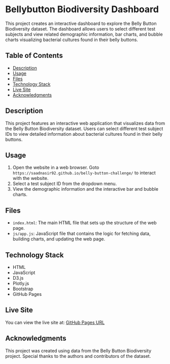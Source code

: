 # Bellybutton Biodiversity Dashboard

This project creates an interactive dashboard to explore the Belly Button Biodiversity dataset. The dashboard allows users to select different test subjects and view related demographic information, bar charts, and bubble charts visualizing bacterial cultures found in their belly buttons.

## Table of Contents

- [Description](#description)
- [Usage](#usage)
- [Files](#files)
- [Technology Stack](#technology-stack)
- [Live Site](#live-site)
- [Acknowledgments](#acknowledgments)

## Description

This project features an interactive web application that visualizes data from the Belly Button Biodiversity dataset. Users can select different test subject IDs to view detailed information about bacterial cultures found in their belly buttons.

## Usage

1. Open the website in a web browser. Goto `https://saadnasir92.github.io/belly-button-challenge/` to interact with the website. 
2. Select a test subject ID from the dropdown menu.
3. View the demographic information and the interactive bar and bubble charts.

## Files

- `index.html`: The main HTML file that sets up the structure of the web page.
- `js/app.js`: JavaScript file that contains the logic for fetching data, building charts, and updating the web page.

## Technology Stack

- HTML
- JavaScript
- D3.js
- Plotly.js
- Bootstrap
- GitHub Pages

## Live Site

You can view the live site at: [GitHub Pages URL](https://saadnasir92.github.io/belly-button-challenge/)

## Acknowledgments

This project was created using data from the Belly Button Biodiversity project. Special thanks to the authors and contributors of the dataset.